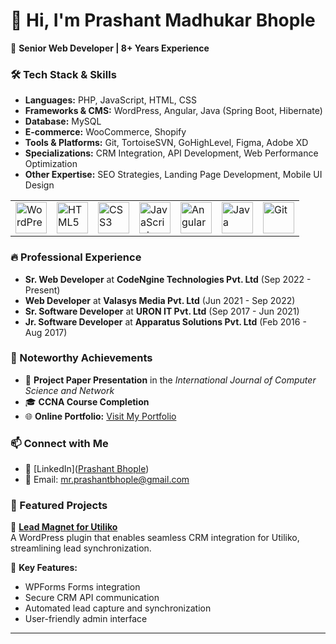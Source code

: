 # 👋 Hi, I'm Prashant Madhukar Bhople  

🚀 **Senior Web Developer | 8+ Years Experience**  

### 🛠️ Tech Stack & Skills  
- **Languages:** PHP, JavaScript, HTML, CSS  
- **Frameworks & CMS:** WordPress, Angular, Java (Spring Boot, Hibernate)  
- **Database:** MySQL  
- **E-commerce:** WooCommerce, Shopify  
- **Tools & Platforms:** Git, TortoiseSVN, GoHighLevel, Figma, Adobe XD  
- **Specializations:** CRM Integration, API Development, Web Performance Optimization  
- **Other Expertise:** SEO Strategies, Landing Page Development, Mobile UI Design

<table style="width:100%, border:none;">
    <td><img src="https://cdn.jsdelivr.net/gh/devicons/devicon/icons/wordpress/wordpress-original.svg" alt="WordPress" width="50" height="50"/></td>
    <td><img src="https://cdn.jsdelivr.net/gh/devicons/devicon/icons/html5/html5-original.svg" alt="HTML5" width="50" height="50"/></td>
    <td><img src="https://cdn.jsdelivr.net/gh/devicons/devicon/icons/css3/css3-original.svg" alt="CSS3" width="50" height="50"/></td>
    <td><img src="https://cdn.jsdelivr.net/gh/devicons/devicon/icons/javascript/javascript-original.svg" alt="JavaScript" width="50" height="50"/></td>
    <td><img src="https://cdn.jsdelivr.net/gh/devicons/devicon/icons/angularjs/angularjs-original.svg" alt="Angular" width="50" height="50"/></td>
    <td><img src="https://cdn.jsdelivr.net/gh/devicons/devicon/icons/java/java-original.svg" alt="Java" width="50" height="50"/></td>
    <td><img src="https://cdn.jsdelivr.net/gh/devicons/devicon/icons/git/git-original.svg" alt="Git" width="50" height="50"/></td>
  </tr>
</table>

### 🔥 Professional Experience  
- **Sr. Web Developer** at **CodeNgine Technologies Pvt. Ltd** (Sep 2022 - Present)  
- **Web Developer** at **Valasys Media Pvt. Ltd** (Jun 2021 - Sep 2022)  
- **Sr. Software Developer** at **URON IT Pvt. Ltd** (Sep 2017 - Jun 2021)  
- **Jr. Software Developer** at **Apparatus Solutions Pvt. Ltd** (Feb 2016 - Aug 2017)  

### 🎯 Noteworthy Achievements  
- 📄 **Project Paper Presentation** in the *International Journal of Computer Science and Network*  
- 🎓 **CCNA Course Completion**  
- 🌐 **Online Portfolio:** [Visit My Portfolio](http://prashantbhople.wix.com/pmbgroup)  

### 📫 Connect with Me  
- 💼 [LinkedIn]([Prashant Bhople](https://www.linkedin.com/in/prashant-bhople-66b72722/))  
- 📩 Email: mr.prashantbhople@gmail.com  

### 📌 Featured Projects  
🚀 **[Lead Magnet for Utiliko](https://wordpress.org/plugins/lead-magnet-for-utiliko/)**  
A WordPress plugin that enables seamless CRM integration for Utiliko, streamlining lead synchronization.  

🔹 **Key Features:**  
- WPForms Forms integration  
- Secure CRM API communication  
- Automated lead capture and synchronization  
- User-friendly admin interface
---
